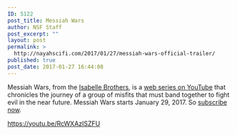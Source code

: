 ```yaml
---
ID: 5122
post_title: Messiah Wars
author: NSF Staff
post_excerpt: ""
layout: post
permalink: >
  http://nayahscifi.com/2017/01/27/messiah-wars-official-trailer/
published: true
post_date: 2017-01-27 16:44:08
---
```

Messiah Wars, from the <a href="http://www.isabellebrothers.com/">Isabelle Brothers</a>, is a <a href="https://www.youtube.com/messiahwars">web series on YouTube</a> that chronicles the journey of a group of misfits that must band together to fight evil in the near future. Messiah Wars starts January 29, 2017. So <a href="https://www.youtube.com/messiahwars">subscribe now</a>.

https://youtu.be/RcWXAzISZFU